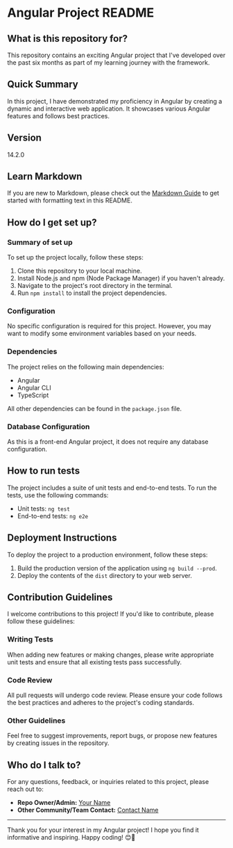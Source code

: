 # Angular Project README

## What is this repository for?

This repository contains an exciting Angular project that I've developed over the past six months as part of my learning journey with the framework.

## Quick Summary

In this project, I have demonstrated my proficiency in Angular by creating a dynamic and interactive web application. It showcases various Angular features and follows best practices.

## Version

14.2.0

## Learn Markdown

If you are new to Markdown, please check out the [Markdown Guide](https://www.markdownguide.org/) to get started with formatting text in this README.

## How do I get set up?

### Summary of set up

To set up the project locally, follow these steps:

1. Clone this repository to your local machine.
2. Install Node.js and npm (Node Package Manager) if you haven't already.
3. Navigate to the project's root directory in the terminal.
4. Run `npm install` to install the project dependencies.

### Configuration

No specific configuration is required for this project. However, you may want to modify some environment variables based on your needs.

### Dependencies

The project relies on the following main dependencies:

- Angular
- Angular CLI
- TypeScript

All other dependencies can be found in the `package.json` file.

### Database Configuration

As this is a front-end Angular project, it does not require any database configuration.

## How to run tests

The project includes a suite of unit tests and end-to-end tests. To run the tests, use the following commands:

- Unit tests: `ng test`
- End-to-end tests: `ng e2e`

## Deployment Instructions

To deploy the project to a production environment, follow these steps:

1. Build the production version of the application using `ng build --prod`.
2. Deploy the contents of the `dist` directory to your web server.

## Contribution Guidelines

I welcome contributions to this project! If you'd like to contribute, please follow these guidelines:

### Writing Tests

When adding new features or making changes, please write appropriate unit tests and ensure that all existing tests pass successfully.

### Code Review

All pull requests will undergo code review. Please ensure your code follows the best practices and adheres to the project's coding standards.

### Other Guidelines

Feel free to suggest improvements, report bugs, or propose new features by creating issues in the repository.

## Who do I talk to?

For any questions, feedback, or inquiries related to this project, please reach out to:

- **Repo Owner/Admin:** [Your Name](https://github.com/Shivakant1105)
- **Other Community/Team Contact:** [Contact Name](Kantshiv1105@gmail.com)

---

Thank you for your interest in my Angular project! I hope you find it informative and inspiring. Happy coding! 😊🚀
